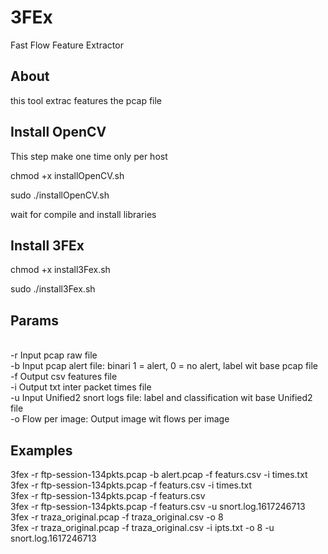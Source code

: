 # 3FEx
Fast Flow Feature Extractor
<br>
<h2>About</h2>
this tool extrac features the pcap file

<h2>Install OpenCV</h2>
<p>This step make one time only per host </p>
<p> chmod +x  installOpenCV.sh</p>
<p>sudo ./installOpenCV.sh</p>
<p>wait for compile and install libraries</p>
<h2>Install 3FEx</h2>
<p> chmod +x  install3Fex.sh</p>
<p>sudo ./install3Fex.sh</p>
<h2>Params</h2>
<p>
<br>
-r  Input pcap raw file 
<br>
-b  Input pcap alert file: binari 1 = alert, 0 = no alert, label wit base pcap file
<br>
-f  Output csv features file
<br>
-i  Output txt inter packet times file
<br>
-u  Input Unified2 snort logs file: label and classification wit base Unified2 file
<br>
-o  Flow per image: Output image wit flows per image 
</p>

<h2>Examples</h2>
<p>
    3fex -r ftp-session-134pkts.pcap -b alert.pcap -f featurs.csv -i times.txt <br>
    3fex -r ftp-session-134pkts.pcap -f featurs.csv -i times.txt <br>
    3fex -r ftp-session-134pkts.pcap -f featurs.csv<br>
    3fex -r ftp-session-134pkts.pcap -f featurs.csv -u snort.log.1617246713 <br>
    3fex -r traza_original.pcap -f traza_original.csv -o 8 <br>
    3fex -r traza_original.pcap -f traza_original.csv -i ipts.txt -o 8 -u snort.log.1617246713 
</p>
